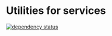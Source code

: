 # Utilities for services

[![dependency status](https://deps.rs/repo/github/foxford/svc-utils-rs/status.svg)](https://deps.rs/repo/github/foxford/svc-utils-rs)
